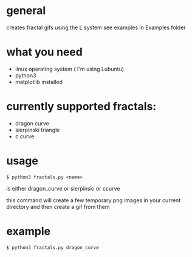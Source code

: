 general
========
creates fractal gifs using the L system
see examples in Examples folder

what you need
=============
- linux operating system ( I'm using Lubuntu)
- python3
- matplotlib installed

currently supported fractals:
============================
- dragon curve
- sierpinski triangle
- c curve

usage
=====
    $ python3 fractals.py <name>
<name> is either dragon_curve or sierpinski or ccurve

this command will create a few temporary png images in your current directory
and then create a gif from them

example
=======
    $ python3 fractals.py dragon_curve

